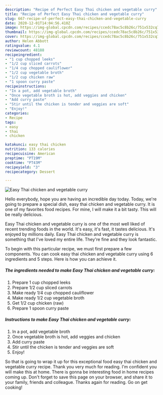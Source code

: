 ```yaml
---
description: "Recipe of Perfect Easy Thai chicken and vegetable curry"
title: "Recipe of Perfect Easy Thai chicken and vegetable curry"
slug: 667-recipe-of-perfect-easy-thai-chicken-and-vegetable-curry
date: 2020-12-01T14:04:56.410Z
image: https://img-global.cpcdn.com/recipes/ccedc78ac5c8b26c/751x532cq70/easy-thai-chicken-and-vegetable-curry-recipe-main-photo.jpg
thumbnail: https://img-global.cpcdn.com/recipes/ccedc78ac5c8b26c/751x532cq70/easy-thai-chicken-and-vegetable-curry-recipe-main-photo.jpg
cover: https://img-global.cpcdn.com/recipes/ccedc78ac5c8b26c/751x532cq70/easy-thai-chicken-and-vegetable-curry-recipe-main-photo.jpg
author: Helen Abbott
ratingvalue: 4.1
reviewcount: 48188
recipeingredient:
- "1 cup chopped leeks"
- "1/2 cup sliced carrots"
- "1/4 cup chopped cauliflower"
- "1/2 cup vegetable broth"
- "1/2 cup chicken raw"
- "1 spoon curry paste"
recipeinstructions:
- "In a pot, add vegetable broth"
- "Once vegetable broth is hot, add veggies and chicken"
- "Add curry paste"
- "Stir until the chicken is tender and veggies are soft"
- "Enjoy!"
categories:
- Recipe
tags:
- easy
- thai
- chicken

katakunci: easy thai chicken 
nutrition: 133 calories
recipecuisine: American
preptime: "PT19M"
cooktime: "PT43M"
recipeyield: "3"
recipecategory: Dessert

---
```



![Easy Thai chicken and vegetable curry](https://img-global.cpcdn.com/recipes/ccedc78ac5c8b26c/751x532cq70/easy-thai-chicken-and-vegetable-curry-recipe-main-photo.jpg)

Hello everybody, hope you are having an incredible day today. Today, we're going to prepare a special dish, easy thai chicken and vegetable curry. It is one of my favorites food recipes. For mine, I will make it a bit tasty. This will be really delicious.

Easy Thai chicken and vegetable curry is one of the most well liked of recent trending foods in the world. It's easy, it's fast, it tastes delicious. It's enjoyed by millions daily. Easy Thai chicken and vegetable curry is something that I've loved my entire life. They're fine and they look fantastic.




To begin with this particular recipe, we must first prepare a few components. You can cook easy thai chicken and vegetable curry using 6 ingredients and 5 steps. Here is how you can achieve it.

<!--inarticleads1-->

##### The ingredients needed to make Easy Thai chicken and vegetable curry:

1. Prepare 1 cup chopped leeks
1. Prepare 1/2 cup sliced carrots
1. Make ready 1/4 cup chopped cauliflower
1. Make ready 1/2 cup vegetable broth
1. Get 1/2 cup chicken (raw)
1. Prepare 1 spoon curry paste




<!--inarticleads2-->

##### Instructions to make Easy Thai chicken and vegetable curry:

1. In a pot, add vegetable broth
1. Once vegetable broth is hot, add veggies and chicken
1. Add curry paste
1. Stir until the chicken is tender and veggies are soft
1. Enjoy!




So that is going to wrap it up for this exceptional food easy thai chicken and vegetable curry recipe. Thank you very much for reading. I'm confident you will make this at home. There is gonna be interesting food in home recipes coming up. Don't forget to save this page on your browser, and share it to your family, friends and colleague. Thanks again for reading. Go on get cooking!
